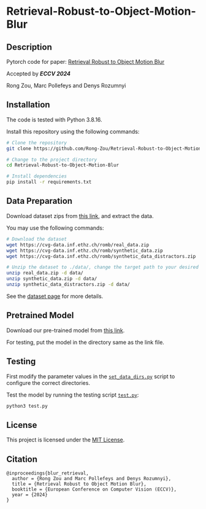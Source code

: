 # Retrieval-Robust-to-Object-Motion-Blur


## Description
Pytorch code for paper: [Retrieval Robust to Object Motion Blur](https://arxiv.org/abs/2404.18025)

Accepted by <strong><em>ECCV 2024</em></strong>

Rong Zou, Marc Pollefeys and Denys Rozumnyi

## Installation
The code is tested with Python 3.8.16. 

Install this repository using the following commands:

```sh
# Clone the repository
git clone https://github.com/Rong-Zou/Retrieval-Robust-to-Object-Motion-Blur.git

# Change to the project directory
cd Retrieval-Robust-to-Object-Motion-Blur

# Install dependencies
pip install -r requirements.txt
```

## Data Preparation
Download dataset zips from [this link](https://cvg-data.inf.ethz.ch/romb), and extract the data. 

You may use the following commands:

```sh
# Download the dataset
wget https://cvg-data.inf.ethz.ch/romb/real_data.zip
wget https://cvg-data.inf.ethz.ch/romb/synthetic_data.zip
wget https://cvg-data.inf.ethz.ch/romb/synthetic_data_distractors.zip

# Unzip the dataset to ./data/, change the target path to your desired directory
unzip real_data.zip -d data/
unzip synthetic_data.zip -d data/
unzip synthetic_data_distractors.zip -d data/
```

See the [dataset page](data/data.md) for more details.

## Pretrained Model

Download our pre-trained model from [this link](results/train_results/link.txt).

For testing, put the model in the directory same as the link file. 

## Testing

First modify the parameter values in the [`set_data_dirs.py`](code/set_data_dirs.py) script to configure the correct directories.

Test the model by running the testing script [`test.py`](code/test.py):
  
  ```bash
  python3 test.py
  ```

## License

This project is licensed under the [MIT License](LICENSE).

## Citation

```
@inproceedings{blur_retrieval,
  author = {Rong Zou and Marc Pollefeys and Denys Rozumnyi},
  title = {Retrieval Robust to Object Motion Blur},
  booktitle = {European Conference on Computer Vision (ECCV)},
  year = {2024}
}
```